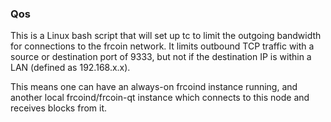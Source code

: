 ### Qos ###

This is a Linux bash script that will set up tc to limit the outgoing bandwidth for connections to the frcoin network. It limits outbound TCP traffic with a source or destination port of 9333, but not if the destination IP is within a LAN (defined as 192.168.x.x).

This means one can have an always-on frcoind instance running, and another local frcoind/frcoin-qt instance which connects to this node and receives blocks from it.
